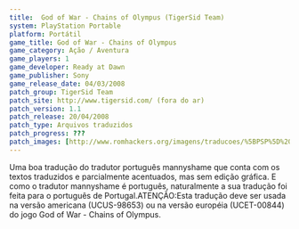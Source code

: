 ```yaml
---
title:  God of War - Chains of Olympus (TigerSid Team)
system: PlayStation Portable
platform: Portátil
game_title: God of War - Chains of Olympus
game_category: Ação / Aventura
game_players: 1
game_developer: Ready at Dawn
game_publisher: Sony
game_release_date: 04/03/2008
patch_group: TigerSid Team
patch_site: http://www.tigersid.com/ (fora do ar)
patch_version: 1.1
patch_release: 20/04/2008
patch_type: Arquivos traduzidos
patch_progress: ???
patch_images: [http://www.romhackers.org/imagens/traducoes/%5BPSP%5D%20God%20of%20War%20-%20Chains%20of%20Olympus%20-%20mannyshame%20-%201.jpg,http://www.romhackers.org/imagens/traducoes/%5BPSP%5D%20God%20of%20War%20-%20Chains%20of%20Olympus%20-%20mannyshame%20-%202.jpg,http://www.romhackers.org/imagens/traducoes/%5BPSP%5D%20God%20of%20War%20-%20Chains%20of%20Olympus%20-%20mannyshame%20-%203.jpg]
---
```

Uma boa tradução do tradutor português mannyshame que conta com os textos traduzidos e parcialmente acentuados, mas sem edição gráfica. E como o tradutor mannyshame é português, naturalmente a sua tradução foi feita para o português de Portugal.ATENÇÃO:Esta tradução deve ser usada na versão americana (UCUS-98653) ou na versão européia (UCET-00844) do jogo God of War - Chains of Olympus.
